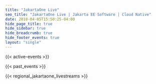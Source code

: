 ```yaml
---
title: "JakartaOne Live"
seo_title: "JakartaOne Live | Jakarta EE Software | Cloud Native"
date: 2018-04-05T15:50:25-04:00
hide_page_title: true
hide_sidebar: true
hide_breadcrumb: true
hide_footer_events: true
layout: "single"
--- 
```


{{< active-events >}}

{{< past_events >}}

{{< regional_jakartaone_livestreams >}}